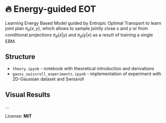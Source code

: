 # 🔥 Energy-guided EOT

Learning Energy Based Model guided by Entropic Optimal Transport to learn joint plan $\pi_\theta(x, y)$, which allows to sample jointly close $x$ and $y$ or from conditional projections $\pi_\theta(x | y)$ and $\pi_\theta(y | x)$ as a result of training a single EBM.

## Structure

- ```theory.ipynb``` - notebook with theoretical introduction and derivations
- ```gauss_swissroll_experiments.ipynb``` - implementation of experiment with 2D-Gaussian dataset and Swissroll

## Visual Results

...

License: **MIT**